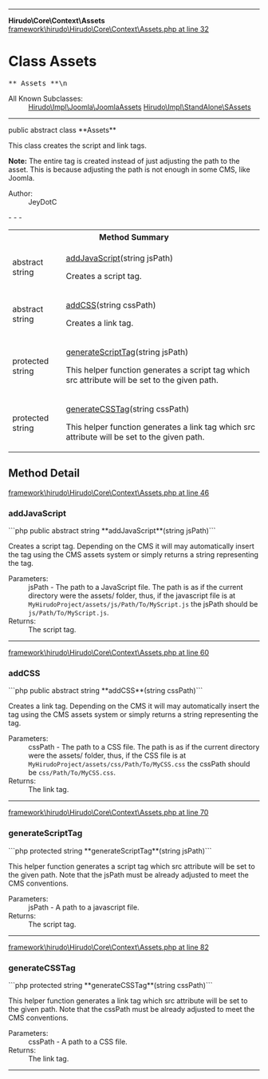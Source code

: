 - - -

**Hirudo\Core\Context\Assets**
<a href="https://github.com/JeyDotC/Hirudo-docs/blob/master/source/framework/hirudo/Hirudo/Core/Context/Assets.php.md#line32" class="location">framework\hirudo\Hirudo\Core\Context\Assets.php at line 32</a>

# Class Assets #

<pre class="tree">** Assets **\n</pre>

<dl>
<dt>All Known Subclasses:</dt>
<dd><a href="https://github.com/JeyDotC/Hirudo-docs/blob/master/hirudo/impl/joomla/joomlaassets.html">Hirudo\Impl\Joomla\JoomlaAssets</a> <a href="https://github.com/JeyDotC/Hirudo-docs/blob/master/hirudo/impl/standalone/sassets.html">Hirudo\Impl\StandAlone\SAssets</a> </dd>
</dl>

- - -

<p class="signature">public abstract  class **Assets**</p>

<div class="comment" id="overview_description"><p><p>This class creates the script and link tags.</p></p><p><p><strong>Note:</strong> The entire tag is created instead of just adjusting
the path to the asset. This is because adjusting the path is not enough in
some CMS, like Joomla.</p></p></div>

<dl>
<dt>Author:</dt>
<dd>JeyDotC</dd>
</dl>
- - -

<table id="summary_method">
<tr><th colspan="2">Method Summary</th></tr>
<tr>
<td class="type">abstract  string</td>
<td class="description"><p class="name"><a href="#addJavaScript()">addJavaScript</a>(string jsPath)</p><p class="description">Creates a script tag. </p></td>
</tr>
<tr>
<td class="type">abstract  string</td>
<td class="description"><p class="name"><a href="#addCSS()">addCSS</a>(string cssPath)</p><p class="description">Creates a link tag. </p></td>
</tr>
<tr>
<td class="type">protected  string</td>
<td class="description"><p class="name"><a href="#generateScriptTag()">generateScriptTag</a>(string jsPath)</p><p class="description">This helper function generates a script tag which src attribute will
be set to the given path. </p></td>
</tr>
<tr>
<td class="type">protected  string</td>
<td class="description"><p class="name"><a href="#generateCSSTag()">generateCSSTag</a>(string cssPath)</p><p class="description">This helper function generates a link tag which src attribute will
be set to the given path. </p></td>
</tr>
</table>

<h2 id="detail_method">Method Detail</h2>
<a href="https://github.com/JeyDotC/Hirudo-docs/blob/master/source/framework/hirudo/Hirudo/Core/Context/Assets.php.md#line46" class="location">framework\hirudo\Hirudo\Core\Context\Assets.php at line 46</a>

<h3 id="addJavaScript()">addJavaScript</h3>
```php
public abstract  string **addJavaScript**(string jsPath)```
<div class="details">
<p><p>Creates a script tag. Depending on the CMS it will may automatically insert
the tag using the CMS assets system or simply returns a string representing
the tag.</p></p><dl>
<dt>Parameters:</dt>
<dd>jsPath - The path to a JavaScript file. The path is as if the current directory were the assets/ folder, thus, if the javascript file is at <code>MyHirudoProject/assets/js/Path/To/MyScript.js</code> the jsPath should be <code>js/Path/To/MyScript.js</code>.</dd>
<dt>Returns:</dt>
<dd>The script tag.</dd>
</dl>
</div>

- - -

<a href="https://github.com/JeyDotC/Hirudo-docs/blob/master/source/framework/hirudo/Hirudo/Core/Context/Assets.php.md#line60" class="location">framework\hirudo\Hirudo\Core\Context\Assets.php at line 60</a>

<h3 id="addCSS()">addCSS</h3>
```php
public abstract  string **addCSS**(string cssPath)```
<div class="details">
<p><p>Creates a link tag. Depending on the CMS it will may automatically insert
the tag using the CMS assets system or simply returns a string representing
the tag.</p></p><dl>
<dt>Parameters:</dt>
<dd>cssPath - The path to a CSS file. The path is as if the current directory were the assets/ folder, thus, if the CSS file is at <code>MyHirudoProject/assets/css/Path/To/MyCSS.css</code> the cssPath should be <code>css/Path/To/MyCSS.css</code>.</dd>
<dt>Returns:</dt>
<dd>The link tag.</dd>
</dl>
</div>

- - -

<a href="https://github.com/JeyDotC/Hirudo-docs/blob/master/source/framework/hirudo/Hirudo/Core/Context/Assets.php.md#line70" class="location">framework\hirudo\Hirudo\Core\Context\Assets.php at line 70</a>

<h3 id="generateScriptTag()">generateScriptTag</h3>
```php
protected  string **generateScriptTag**(string jsPath)```
<div class="details">
<p>This helper function generates a script tag which src attribute will
be set to the given path. Note that the jsPath must be already adjusted
to meet the CMS conventions.</p><dl>
<dt>Parameters:</dt>
<dd>jsPath - A path to a javascript file.</dd>
<dt>Returns:</dt>
<dd>The script tag.</dd>
</dl>
</div>

- - -

<a href="https://github.com/JeyDotC/Hirudo-docs/blob/master/source/framework/hirudo/Hirudo/Core/Context/Assets.php.md#line82" class="location">framework\hirudo\Hirudo\Core\Context\Assets.php at line 82</a>

<h3 id="generateCSSTag()">generateCSSTag</h3>
```php
protected  string **generateCSSTag**(string cssPath)```
<div class="details">
<p>This helper function generates a link tag which src attribute will
be set to the given path. Note that the cssPath must be already adjusted
to meet the CMS conventions.</p><dl>
<dt>Parameters:</dt>
<dd>cssPath - A path to a CSS file.</dd>
<dt>Returns:</dt>
<dd>The link tag.</dd>
</dl>
</div>

- - -


